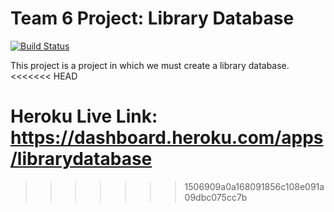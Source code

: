 # Team 6 Project: Library Database 

[![Build Status](https://travis-ci.com/Toltar/team6project.svg?token=wtGVwqY9snpxFFutkzVz&branch=master)](https://travis-ci.com/Toltar/team6project)

This project is a project in which we must create a library database.
<<<<<<< HEAD


Heroku Live Link: https://dashboard.heroku.com/apps/librarydatabase
=======
>>>>>>> 1506909a0a168091856c108e091a09dbc075cc7b
